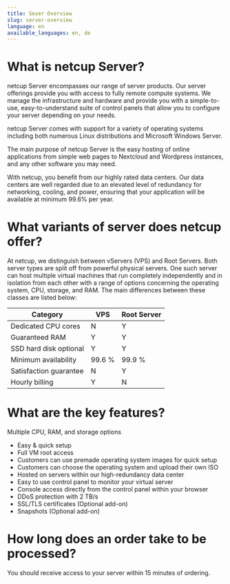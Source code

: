 ```yaml
---
title: Sever Overview
slug: server-overview
language: en
available_languages: en, de
---
```


# What is netcup Server?

netcup Server encompasses our range of server products. Our server offerings provide you with access to fully remote compute systems. We manage the infrastructure and hardware and provide you with a simple-to-use, easy-to-understand suite of control panels that allow you to configure your server depending on your needs.

netcup Server comes with support for a variety of operating systems including both numerous Linux distributions and Microsoft Windows Server.

The main purpose of netcup Server is the easy hosting of online applications from simple web pages to Nextcloud and Wordpress instances, and any other software you may need.

With netcup, you benefit from our highly rated data centers. Our data centers are well regarded due to an elevated level of redundancy for networking, cooling, and power, ensuring that your application will be available at minimum 99.6% per year.

# What variants of server does netcup offer?

At netcup, we distinguish between vServers (VPS) and Root Servers. Both server types are split off from powerful physical servers. One such server can host multiple virtual machines that run completely independently and in isolation from each other with a range of options concerning the operating system, CPU, storage, and RAM. The main differences between these classes are listed below:

| Category               | VPS    | Root Server |
|------------------------|--------|-------------|
| Dedicated CPU cores    | N      | Y           |
| Guaranteed RAM         | Y      | Y           |
| SSD hard disk optional | Y      | Y           |
| Minimum availability   | 99.6 % | 99.9 %      |
| Satisfaction guarantee | N      | Y           |
| Hourly billing         | Y      | N           |

# What are the key features?

Multiple CPU, RAM, and storage options
* Easy & quick setup
* Full VM root access
* Customers can use premade operating system images for quick setup
* Customers can choose the operating system and upload their own ISO
* Hosted on servers within our high-redundancy data center
* Easy to use control panel to monitor your virtual server
* Console access directly from the control panel within your browser
* DDoS protection with 2 TB/s
* SSL/TLS certificates (Optional add-on)
* Snapshots (Optional add-on)

# How long does an order take to be processed?

You should receive access to your server within 15 minutes of ordering.